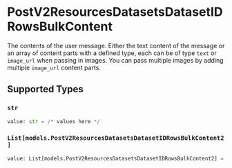# PostV2ResourcesDatasetsDatasetIDRowsBulkContent

The contents of the user message. Either the text content of the message or an array of content parts with a defined type, each can be of type `text` or `image_url` when passing in images. You can pass multiple images by adding multiple `image_url` content parts. 


## Supported Types

### `str`

```python
value: str = /* values here */
```

### `List[models.PostV2ResourcesDatasetsDatasetIDRowsBulkContent2]`

```python
value: List[models.PostV2ResourcesDatasetsDatasetIDRowsBulkContent2] = /* values here */
```

